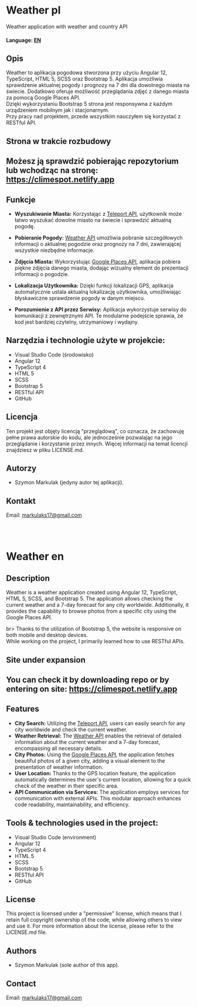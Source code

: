 # Weather pl
Weather application with weather and country API
<h4>Language: <a href="#en">EN</a></h4>

<h2>Opis</h2>
<p>Weather to aplikacja pogodowa stworzona przy użyciu Angular 12, TypeScript, HTML 5, SCSS oraz Bootstrap 5. Aplikacja umożliwia sprawdzenie aktualnej pogody i prognozy na 7 dni dla dowolnego miasta na świecie. Dodatkowo oferuje możliwość przeglądania zdjęć z danego miasta za pomocą Google Places API.</br>
Dzięki wykorzystaniu Bootstrap 5 strona jest responsywna z każdym urządzeniem mobilnym jak i stacjonarnym.<br>
Przy pracy nad projektem, przede wszystkim nauczyłem się korzystać z RESTful API.
</p>

## Strona w trakcie rozbudowy
## Możesz ją sprawdzić pobierając repozytorium lub wchodząc na stronę: <a href="https://climespot.netlify.app">https://climespot.netlify.app</a>

## Funkcje
- **Wyszukiwanie Miasta:** Korzystając z <a href="https://developers.teleport.org/api/">Teleport API</a>, użytkownik może łatwo wyszukać dowolne miasto na świecie i sprawdzić aktualną pogodę.
  
- **Pobieranie Pogody:** <a href="https://www.weatherapi.com/">Weather API</a> umożliwia pobranie szczegółowych informacji o aktualnej pogodzie oraz prognozy na 7 dni, zawierającej wszystkie niezbędne informacje.

- **Zdjęcia Miasta:** Wykorzystując <a href="https://developers.google.com/maps/documentation/places/web-service?hl=pl">Google Places API</a>, aplikacja pobiera piękne zdjęcia danego miasta, dodając wizualny element do prezentacji informacji o pogodzie.

- **Lokalizacja Użytkownika:** Dzięki funkcji lokalizacji GPS, aplikacja automatycznie ustala aktualną lokalizację użytkownika, umożliwiając błyskawiczne sprawdzenie pogody w danym miejscu.

- **Porozumienie z API przez Serwisy:** Aplikacja wykorzystuje serwisy do komunikacji z zewnętrznymi API. Te modularne podejście sprawia, że kod jest bardziej czytelny, utrzymaniowy i wydajny.

## Narzędzia i technologie użyte w projekcie:
- Visual Studio Code (środowisko)
- Angular 12
- TypeScript 4
- HTML 5
- SCSS
- Bootstrap 5
- RESTful API
- GitHub

<h2>Licencja</h2>
<p>Ten projekt jest objęty licencją "przeglądową", co oznacza, że zachowuję pełne prawa autorskie do kodu, ale jednocześnie pozwalając na jego przeglądanie i korzystanie przez innych. Więcej informacji na temat licencji znajdziesz w pliku LICENSE.md.</p>

<h2>Autorzy</h2>
<p>
    <ul><li>Szymon Markulak (jedyny autor tej aplikacji).</li></ul>
</p>

<h2>Kontakt</h2>
<p>Email: <a href="mailto:markulaks17@gmail.com">markulaks17@gmail.com</a></p>
</br></br>

<h1 id="en">Weather en</h1>

<h2>Description</h2>
<p>
Weather is a weather application created using Angular 12, TypeScript, HTML 5, SCSS, and Bootstrap 5. The application allows checking the current weather and a 7-day forecast for any city worldwide. Additionally, it provides the capability to browse photos from a specific city using the Google Places API.</p>br>
Thanks to the utilization of Bootstrap 5, the website is responsive on both mobile and desktop devices.</br>
While working on the project, I primarily learned how to use RESTful APIs.
</p>

## Site under expansion
## You can check it by downloading repo or by entering on site: <a href="https://climespot.netlify.app">https://climespot.netlify.app</a>

## Features
- **City Search:** Utilizing the <a href="https://developers.teleport.org/api/">Teleport API</a>, users can easily search for any city worldwide and check the current weather.
- **Weather Retrieval:** The <a href="https://www.weatherapi.com/">Weather API</a> enables the retrieval of detailed information about the current weather and a 7-day forecast, encompassing all necessary details.
- **City Photos:** Using the <a href="https://developers.google.com/maps/documentation/places/web-service?hl=pl">Google Places API</a>, the application fetches beautiful photos of a given city, adding a visual element to the presentation of weather information.
- **User Location:** Thanks to the GPS location feature, the application automatically determines the user's current location, allowing for a quick check of the weather in their specific area.
- **API Communication via Services:** The application employs services for communication with external APIs. This modular approach enhances code readability, maintainability, and efficiency.

## Tools & technologies used in the project:
- Visual Studio Code (environment)
- Angular 12
- TypeScript 4
- HTML 5
- SCSS
- Bootstrap 5
- RESTful API
- GitHub

<h2>License</h2>
<p>This project is licensed under a "permissive" license, which means that I retain full copyright ownership of the code, while allowing others to view and use it. For more information about the license, please refer to the LICENSE.md file.</p>

<h2>Authors</h2>
<p>
    <ul><li>Szymon Markulak (sole author of this app).</li></ul>
</p>

<h2>Contact</h2>
<p>Email: <a href="mailto:markulaks17@gmail.com">markulaks17@gmail.com</a></p>
